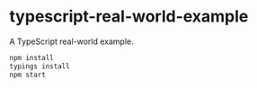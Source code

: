 # typescript-real-world-example

A TypeScript real-world example.

```bash
npm install
typings install
npm start
```
